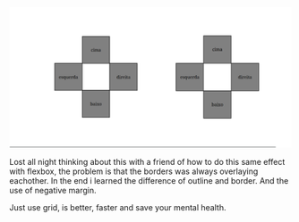 ![Image](Result.png)

Lost all night thinking about this with a friend of how to do this same effect with flexbox, the problem is that the borders was always overlaying eachother. In the end i learned the difference of outline and border. And the use of negative margin.

Just use grid, is better, faster and save your mental health.
